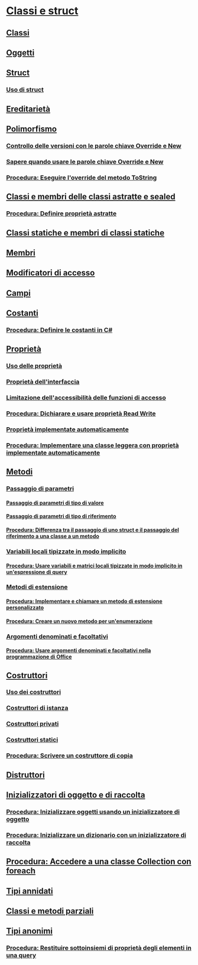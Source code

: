 # [Classi e struct](index.md)
## [Classi](classes.md)
## [Oggetti](objects.md)
## [Struct](structs.md)
### [Uso di struct](using-structs.md)
## [Ereditarietà](inheritance.md)
## [Polimorfismo](polymorphism.md)
### [Controllo delle versioni con le parole chiave Override e New](versioning-with-the-override-and-new-keywords.md)
### [Sapere quando usare le parole chiave Override e New](knowing-when-to-use-override-and-new-keywords.md)
### [Procedura: Eseguire l'override del metodo ToString](how-to-override-the-tostring-method.md)
## [Classi e membri delle classi astratte e sealed](abstract-and-sealed-classes-and-class-members.md)
### [Procedura: Definire proprietà astratte](how-to-define-abstract-properties.md)
## [Classi statiche e membri di classi statiche](static-classes-and-static-class-members.md)
## [Membri](members.md)
## [Modificatori di accesso](access-modifiers.md)
## [Campi](fields.md)
## [Costanti](constants.md)
### [Procedura: Definire le costanti in C#](how-to-define-constants.md)
## [Proprietà](properties.md)
### [Uso delle proprietà](using-properties.md)
### [Proprietà dell'interfaccia](interface-properties.md)
### [Limitazione dell'accessibilità delle funzioni di accesso](restricting-accessor-accessibility.md)
### [Procedura: Dichiarare e usare proprietà Read Write](how-to-declare-and-use-read-write-properties.md)
### [Proprietà implementate automaticamente](auto-implemented-properties.md)
### [Procedura: Implementare una classe leggera con proprietà implementate automaticamente](how-to-implement-a-lightweight-class-with-auto-implemented-properties.md)
## [Metodi](methods.md)
### [Passaggio di parametri](passing-parameters.md)
#### [Passaggio di parametri di tipo di valore](passing-value-type-parameters.md)
#### [Passaggio di parametri di tipo di riferimento](passing-reference-type-parameters.md)
#### [Procedura: Differenza tra il passaggio di uno struct e il passaggio del riferimento a una classe a un metodo](how-to-know-the-difference-passing-a-struct-and-passing-a-class-to-a-method.md)
### [Variabili locali tipizzate in modo implicito](implicitly-typed-local-variables.md)
#### [Procedura: Usare variabili e matrici locali tipizzate in modo implicito in un'espressione di query](how-to-use-implicitly-typed-local-variables-and-arrays-in-a-query-expression.md)
### [Metodi di estensione](extension-methods.md)
#### [Procedura: Implementare e chiamare un metodo di estensione personalizzato](how-to-implement-and-call-a-custom-extension-method.md)
#### [Procedura: Creare un nuovo metodo per un'enumerazione](how-to-create-a-new-method-for-an-enumeration.md)
### [Argomenti denominati e facoltativi](named-and-optional-arguments.md)
#### [Procedura: Usare argomenti denominati e facoltativi nella programmazione di Office](how-to-use-named-and-optional-arguments-in-office-programming.md)
## [Costruttori](constructors.md)
### [Uso dei costruttori](using-constructors.md)
### [Costruttori di istanza](instance-constructors.md)
### [Costruttori privati](private-constructors.md)
### [Costruttori statici](static-constructors.md)
### [Procedura: Scrivere un costruttore di copia](how-to-write-a-copy-constructor.md)
## [Distruttori](destructors.md)
## [Inizializzatori di oggetto e di raccolta](object-and-collection-initializers.md)
### [Procedura: Inizializzare oggetti usando un inizializzatore di oggetto](how-to-initialize-objects-by-using-an-object-initializer.md)
### [Procedura: Inizializzare un dizionario con un inizializzatore di raccolta](how-to-initialize-a-dictionary-with-a-collection-initializer.md)
## [Procedura: Accedere a una classe Collection con foreach](how-to-access-a-collection-class-with-foreach.md)
## [Tipi annidati](nested-types.md)
## [Classi e metodi parziali](partial-classes-and-methods.md)
## [Tipi anonimi](anonymous-types.md)
### [Procedura: Restituire sottoinsiemi di proprietà degli elementi in una query](how-to-return-subsets-of-element-properties-in-a-query.md)

